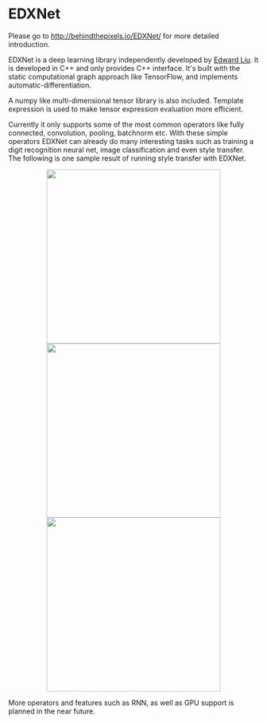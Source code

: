# EDXNet
Please go to http://behindthepixels.io/EDXNet/ for more detailed introduction.

EDXNet is a deep learning library independently developed by [Edward Liu](http://behindthepixels.io/). It is developed in C++ and only provides C++ interface. It's built with the static computational graph approach like TensorFlow, and implements automatic-differentiation.

A numpy like multi-dimensional tensor library is also included. Template expression is used to make tensor expression evaluation more efficient. 

Currently it only supports some of the most common operators like fully connected, convolution, pooling, batchnorm etc. With these simple operators EDXNet can already do many interesting tasks such as training a digit recognition neural net, image classification and even style transfer. The following is one sample result of running style transfer with EDXNet.

<div align="center">
 <img src="https://raw.githubusercontent.com/behindthepixels/EDXNet/master/StyleTransfer/coffee.jpg" height="350px">
 <img src="https://raw.githubusercontent.com/behindthepixels/EDXNet/master/StyleTransfer/picasso_selfport1907.jpg" height="350px">
 <img src="https://raw.githubusercontent.com/behindthepixels/EDXNet/master/StyleTransfer/Coffee_Picaaso.jpg" height="350px">
</div>

More operators and features such as RNN, as well as GPU support is planned in the near future.
